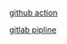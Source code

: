 
[github action](<https://docs.github.com/en/actions/migrating-to-github-actions/manual-migrations/migrating-from-gitlab-cicd-to-github-actions>)

[gitlab pipline](<https://docs.gitlab.com/ee/ci/>)